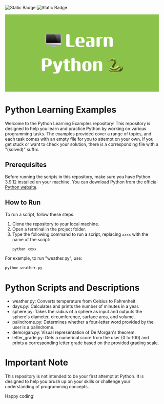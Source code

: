 ![Static Badge](https://img.shields.io/badge/2022-orange)
![Static Badge](https://img.shields.io/badge/development-yellow)

![Thumbnail](https://raw.githubusercontent.com/4nuG/learn-python/main/Learn-Python.png)

# Python Learning Examples

Welcome to the Python Learning Examples repository! This repository is designed to help you learn and practice Python by working on various programming tasks. The examples provided cover a range of topics, and each task comes with an empty file for you to attempt on your own. If you get stuck or want to check your solution, there is a corresponding file with a "(solved)" suffix.

## Prerequisites

Before running the scripts in this repository, make sure you have Python 3.9.12 installed on your machine. You can download Python from the official [Python website](https://www.python.org/downloads/).

## How to Run

To run a script, follow these steps:

1. Clone the repository to your local machine.
2. Open a terminal in the project folder.
3. Type the following command to run a script, replacing `xxxx` with the name of the script:
   ```bash
   python xxxx
   ```
For example, to run "weather.py", use:

```bash
python weather.py
```

# Python Scripts and Descriptions
- weather.py: Converts temperature from Celsius to Fahrenheit.
- days.py: Calculates and prints the number of minutes in a year.
- sphere.py: Takes the radius of a sphere as input and outputs the sphere's diameter, circumference, surface area, and volume.
- palindrome.py: Determines whether a four-letter word provided by the user is a palindrome.
- demorgan.py: Visual representation of De Morgan's theorem.
- letter_grade.py: Gets a numerical score from the user (0 to 100) and prints a corresponding letter grade based on the provided grading scale.

# Important Note
This repository is not intended to be your first attempt at Python. It is designed to help you brush up on your skills or challenge your understanding of programming concepts.

Happy coding!
